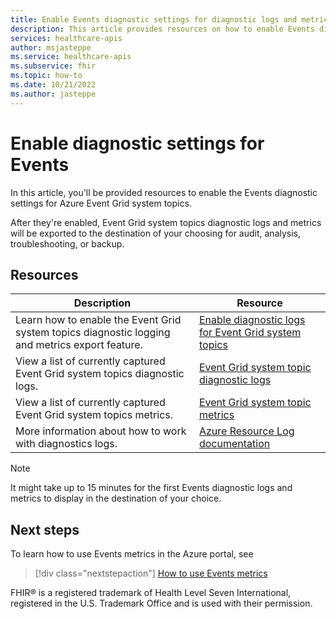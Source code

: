 ```yaml
---
title: Enable Events diagnostic settings for diagnostic logs and metrics export - Azure Health Data Services
description: This article provides resources on how to enable Events diagnostic settings for diagnostic logs and metrics exporting.
services: healthcare-apis
author: msjasteppe
ms.service: healthcare-apis
ms.subservice: fhir
ms.topic: how-to
ms.date: 10/21/2022
ms.author: jasteppe
---
```


# Enable diagnostic settings for Events

In this article, you'll be provided resources to enable the Events diagnostic settings for Azure Event Grid system topics. 

After they're enabled, Event Grid system topics diagnostic logs and metrics will be exported to the destination of your choosing for audit, analysis, troubleshooting, or backup.

## Resources

|Description|Resource|
|----------------|--------|
|Learn how to enable the Event Grid system topics diagnostic logging and metrics export feature.|[Enable diagnostic logs for Event Grid system topics](../../event-grid/enable-diagnostic-logs-topic.md#enable-diagnostic-logs-for-event-grid-system-topics)|
|View a list of currently captured Event Grid system topics diagnostic logs.|[Event Grid system topic diagnostic logs](../../azure-monitor/essentials/resource-logs-categories.md#microsofteventgridsystemtopics)|
|View a list of currently captured Event Grid system topics metrics.|[Event Grid system topic metrics](../../azure-monitor/essentials/metrics-supported.md#microsofteventgridsystemtopics)| 
|More information about how to work with diagnostics logs.|[Azure Resource Log documentation](../../azure-monitor/essentials/platform-logs-overview.md)|

> [!NOTE] 
> It might take up to 15 minutes for the first Events diagnostic logs and metrics to display in the destination of your choice.  

## Next steps

To learn how to use Events metrics in the Azure portal, see

> [!div class="nextstepaction"]
> [How to use Events metrics](events-use-metrics.md)

FHIR&#174; is a registered trademark of Health Level Seven International, registered in the U.S. Trademark Office and is used with their permission.
